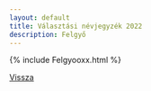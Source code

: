 ```yaml
---
layout: default
title: Választási névjegyzék 2022
description: Felgyő
---
```


{% include Felgyooxx.html %}

[Vissza](./)